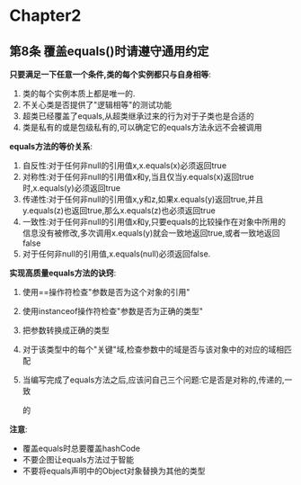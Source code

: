 # Chapter2

## 第8条 覆盖equals\(\)时请遵守通用约定

**只要满足一下任意一个条件,类的每个实例都只与自身相等**:

1. 类的每个实例本质上都是唯一的.
2. 不关心类是否提供了"逻辑相等"的测试功能
3. 超类已经覆盖了equals,从超类继承过来的行为对于子类也是合适的
4. 类是私有的或是包级私有的,可以确定它的equals方法永远不会被调用 

**equals方法的等价关系**:

1. 自反性:对于任何非null的引用值x,x.equals\(x\)必须返回true
2. 对称性:对于任何非null的引用值x和y,当且仅当y.equals\(x\)返回true时,x.equals\(y\)必须返回true
3. 传递性:对于任何非null的引用值x,y和z,如果x.equals\(y\)返回true,并且y.equals\(z\)也返回true,那么x.equals\(z\)也必须返回true
4. 一致性:对于任何非null的引用值x和y,只要equals的比较操作在对象中所用的信息没有被修改,多次调用x.equals\(y\)就会一致地返回true,或者一致地返回false
5. 对于任何非null的引用值,x.equals\(null\)必须返回false. 

**实现高质量equals方法的诀窍**:

1. 使用==操作符检查"参数是否为这个对象的引用"
2. 使用instanceof操作符检查"参数是否为正确的类型"
3. 把参数转换成正确的类型
4. 对于该类型中的每个"关键"域,检查参数中的域是否与该对象中的对应的域相匹配
5. 当编写完成了equals方法之后,应该问自己三个问题:它是否是对称的,传递的,一致

   的

**注意**:

* 覆盖equals时总要覆盖hashCode
* 不要企图让equals方法过于智能
* 不要将equals声明中的Object对象替换为其他的类型

